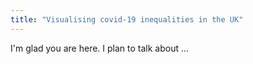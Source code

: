 ```yaml
---
title: "Visualising covid-19 inequalities in the UK"
---
```


I'm glad you are here. I plan to talk about ...
